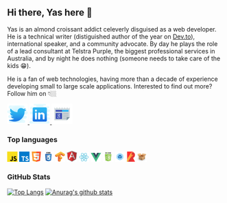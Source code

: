 ## Hi there, Yas here 👋

Yas is an almond croissant addict celeverly disguised as a web developer. He is a technical writer (distiguished author of the year on [Dev.to](https://dev.to/yashints)), international speaker, and a community advocate. By day he plays the role of a lead consultant at Telstra Purple, the biggest professional services in Australia, and by night he does nothing (someone needs to take care of the kids 😁).

He is a fan of web technologies, having more than a decade of experience developing small to large scale applications. Interested to find out more? Follow him on 👇🏼

<a href="https://twitter.com/yashints" target="_blank" title="Yashints on Twitter">
  <img width="48" src="https://raw.githubusercontent.com/yashints/yashints/master/assets/icons8-twitter.svg" alt="Twitter"/>
</a>
<a href="https://linkedin.com/in/yashints" target="_blank" title="Yashints on LinkedIn">
  <img width="48" src="https://raw.githubusercontent.com/yashints/yashints/master/assets/icons8-linkedin.svg" alt="LinkedIn"/>
</a>
<a href="https://yashints.dev" target="_blank" title="Yashints' website">
  <img width="48" src="https://raw.githubusercontent.com/yashints/yashints/master/assets/icons8-google-news.svg" alt="Website"/>
</a>

### Top languages
<code><img width="24" src="https://raw.githubusercontent.com/yashints/yashints/master/assets/javascript.svg" alt="JavaScript"/></code>
<code><img width="24" src="https://raw.githubusercontent.com/yashints/yashints/master/assets/typescript.svg" alt="TypeScript"/></code>
<code><img width="24" src="https://raw.githubusercontent.com/yashints/yashints/master/assets/html.svg" alt="HTML" /></code>
<code><img width="24" src="https://raw.githubusercontent.com/yashints/yashints/master/assets/css3.svg" alt="CSS" /></code>
<code><img height="24" src="https://raw.githubusercontent.com/yashints/yashints/master/assets/tfjs.svg" alt="Tensorflow.js" /></code>
<code><img width="24" src="https://raw.githubusercontent.com/yashints/yashints/master/assets/Angular.svg" alt="Angular"/></code>
<code><img width="24" src="https://raw.githubusercontent.com/yashints/yashints/master/assets/react.svg" alt="React" /></code>
<code><img width="24" src="https://raw.githubusercontent.com/yashints/yashints/master/assets/vuejs.png" alt="Vue" /></code>
<code><img height="24" src="https://raw.githubusercontent.com/yashints/yashints/master/assets/nodejs.png" alt="Node.js" /></code>
<code><img height="24" src="https://raw.githubusercontent.com/yashints/yashints/master/assets/webpack.png" alt="WebPack" /></code>
<code><img height="24" src="https://raw.githubusercontent.com/yashints/yashints/master/assets/rollup.png" alt="Rollup" /></code>
<code><img height="24" src="https://raw.githubusercontent.com/yashints/yashints/master/assets/parcel-og.png" alt="Paecel" /></code>

### GitHub Stats

[![Top Langs](https://github-readme-stats.vercel.app/api/top-langs/?username=yashints&theme=tokyonight)](https://github.com/yashints/github-readme-stats)
[![Anurag's github stats](https://github-readme-stats.vercel.app/api?username=yashints&show_icons=true&theme=tokyonight)](https://github.com/yashints/github-readme-stats)
